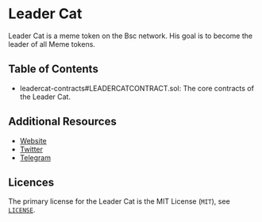 # Leader Cat

Leader Cat is a meme token on the Bsc network. His goal is to become the leader of all Meme tokens.

## Table of Contents

- leadercat-contracts#LEADERCATCONTRACT.sol: The core contracts of the Leader Cat.

## Additional Resources
- [Website]()
- [Twitter](https://x.com/LeaderCatCoin)
- [Telegram](https://t.me/LeaderCat)

## Licences

The primary license for the Leader Cat is the MIT License (`MIT`), see [`LICENSE`](./LICENSE).
